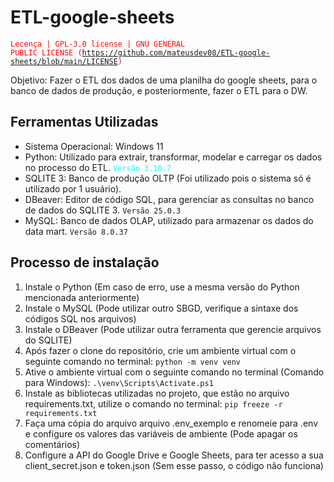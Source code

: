 # ETL-google-sheets

<code style="color : red">Lecença | GPL-3.0 license | GNU GENERAL PUBLIC LICENSE (https://github.com/mateusdev08/ETL-google-sheets/blob/main/LICENSE)</code>

Objetivo: Fazer o ETL dos dados de uma planilha do google sheets, para o banco de dados de produção, e posteriormente, fazer o ETL para o DW.

## Ferramentas Utilizadas

<ul>
    <li>Sistema Operacional: Windows 11</li>
    <li>Python: Utilizado para extrair, transformar, modelar e carregar os dados no processo do ETL. <code style="color : aqua;">Versão 3.10.7</code></li>
    <li>SQLITE 3: Banco de produção OLTP (Foi utilizado pois o sistema só é utilizado por 1 usuário).</li>
    <li>DBeaver: Editor de código SQL, para gerenciar as consultas no banco de dados do SQLITE 3. <code style="color : name_color">Versão 25.0.3</code></li>
    <li>MySQL: Banco de dados OLAP, utilizado para armazenar os dados do data mart. <code style="color : name_color">Versão 8.0.37</code></li>
</ul>

## Processo de instalação

<ol>
    <li>Instale o Python (Em caso de erro, use a mesma versão do Python mencionada anteriormente)</li>
    <li>Instale o MySQL (Pode utilizar outro SBGD, verifique a sintaxe dos códigos SQL nos arquivos)</li>
    <li>Instale o DBeaver (Pode utilizar outra ferramenta que gerencie arquivos do SQLITE)</li>
    <li>Após fazer o clone do repositório, crie um ambiente virtual com o seguinte comando no terminal: <code style="color : name_color">python -m venv venv</code></li>
    <li>Ative o ambiente virtual com o seguinte comando no terminal (Comando para Windows): <code style="color : name_color">.\venv\Scripts\Activate.ps1</code></li>
    <li>Instale as bibliotecas utilizadas no projeto, que estão no arquivo requirements.txt, utilize o comando no terminal: <code style="color : name_color">pip freeze -r requirements.txt</code></li>
    <li>Faça uma cópia do arquivo arquivo .env_exemplo e renomeie para .env e configure os valores das variáveis de ambiente (Pode apagar os comentários)</li>
    <li>Configure a API do Google Drive e Google Sheets, para ter acesso a sua client_secret.json e token.json (Sem esse passo, o código não funciona)</li>
</ol>
